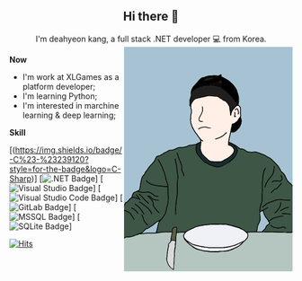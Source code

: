 
## <div align=center>Hi there 👋</div>

<div align=center>I'm deahyeon kang, a full stack .NET developer 💻 from Korea.</div>


<img align="right" alt="PNG" src="https://github.com/Hyolog/Hyolog/blob/main/myLineDrawing.png?raw=true" width="300" height="400" />


**Now**
- I'm work at XLGames as a platform developer;
- I'm learning Python;
- I'm interested in marchine learning & deep learning;


**Skill**

[(https://img.shields.io/badge/-C%23-%23239120?style=for-the-badge&logo=C-Sharp)]
[![.NET Badge](https://img.shields.io/badge/-.NET-%235C2D91?style=for-the-badge&logo=.NET)]
[![Visual Studio Badge](https://img.shields.io/badge/-Visual%20Studio-%235C2D91?style=for-the-badge&logo=Visual-Studio)]
[![Visual Studio Code Badge](https://img.shields.io/badge/-Visual%20Studio%20Code-%23007ACC?style=for-the-badge&logo=Visual-Studio-Code)]
[![GitLab Badge](https://img.shields.io/badge/-GitLab-%23FCA121?style=for-the-badge&logo=GitLab)]
[![MSSQL Badge](https://img.shields.io/badge/-MSSQL-%23CC2927?style=for-the-badge&logo=Microsoft-SQL-Server)]
[![SQLite Badge](https://img.shields.io/badge/-SQLite-%23003B57?style=for-the-badge&logo=SQLite)]
  

  [![Hits](https://hits.seeyoufarm.com/api/count/incr/badge.svg?url=https%3A%2F%2Fgithub.com%2Fhyolog%2Fhit-counter&count_bg=%2379C83D&title_bg=%23555555&icon=&icon_color=%23E7E7E7&title=hits&edge_flat=false)](https://hits.seeyoufarm.com)
